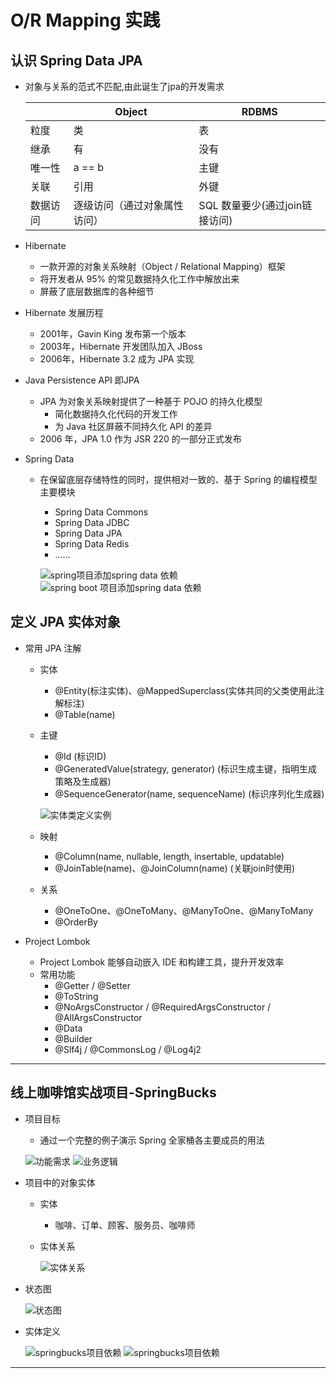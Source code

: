 # O/R Mapping 实践

## 认识 Spring Data JPA

- 对象与关系的范式不匹配,由此诞生了jpa的开发需求

    ||Object|RDBMS
    |---|---|---
    粒度 |类 |表
    继承 |有 |没有
    唯⼀性 |a == b  |主键
    关联 |引⽤ |外键
    数据访问 |逐级访问（通过对象属性访问） |SQL 数量要少(通过join链接访问)


- Hibernate

  - 一款开源的对象关系映射（Object / Relational Mapping）框架
  - 将开发者从 95% 的常⻅数据持久化⼯作中解放出来
  - 屏蔽了底层数据库的各种细节

- Hibernate 发展历程
  - 2001年，Gavin King 发布第⼀个版本 
  - 2003年，Hibernate 开发团队加⼊ JBoss 
  - 2006年，Hibernate 3.2 成为 JPA 实现 

- Java Persistence API 即JPA

  - JPA 为对象关系映射提供了⼀种基于 POJO 的持久化模型 
    - 简化数据持久化代码的开发⼯作 
    - 为 Java 社区屏蔽不同持久化 API 的差异 
  - 2006 年，JPA 1.0 作为 JSR 220 的⼀部分正式发布 

- Spring Data 
  - 在保留底层存储特性的同时，提供相对⼀致的、基于 Spring 的编程模型 主要模块 
    - Spring Data Commons 
    - Spring Data JDBC 
    - Spring Data JPA 
    - Spring Data Redis 
    - …… 

    ![spring项目添加spring data 依赖](images/spring-ormapping-01.png)
    ![spring boot 项目添加spring data 依赖](images/spring-ormapping-02.png)

## 定义 JPA 实体对象 

- 常⽤ JPA 注解 

  - 实体 
    - @Entity(标注实体)、@MappedSuperclass(实体共同的父类使用此注解标注) 
    - @Table(name) 
  - 主键 
    - @Id (标识ID)
    - @GeneratedValue(strategy, generator) (标识生成主键，指明生成策略及生成器)
    - @SequenceGenerator(name, sequenceName) (标识序列化生成器)

    ![实体类定义实例](images/spring-ormapping-07.png)

  - 映射 
  
    - @Column(name, nullable, length, insertable, updatable) 
    - @JoinTable(name)、@JoinColumn(name) (关联join时使用)
  
  - 关系 
    - @OneToOne、@OneToMany、@ManyToOne、@ManyToMany 
    - @OrderBy 


- Project Lombok 
  
  - Project Lombok 能够⾃动嵌⼊ IDE 和构建⼯具，提升开发效率 
  - 常⽤功能 
    - @Getter / @Setter 
    - @ToString 
    - @NoArgsConstructor / @RequiredArgsConstructor / @AllArgsConstructor 
    - @Data 
    - @Builder 
    - @Slf4j / @CommonsLog / @Log4j2 

---

## 线上咖啡馆实战项⽬-SpringBucks 

- 项⽬⽬标 
  - 通过⼀个完整的例⼦演示 Spring 全家桶各主要成员的⽤法 
  
  ![功能需求](images/spring-ormapping-03.png)
  ![业务逻辑](images/spring-ormapping-04.png)
  
- 项⽬中的对象实体 
  - 实体 
    - 咖啡、订单、顾客、服务员、咖啡师 
  - 实体关系

    ![实体关系](images/spring-ormapping-05.png)

- 状态图

    ![状态图](images/spring-ormapping-06.png)

- 实体定义

  ![springbucks项目依赖](images/spring-ormapping-08.png)
  ![springbucks项目依赖](images/spring-ormapping-09.png)

  
---
